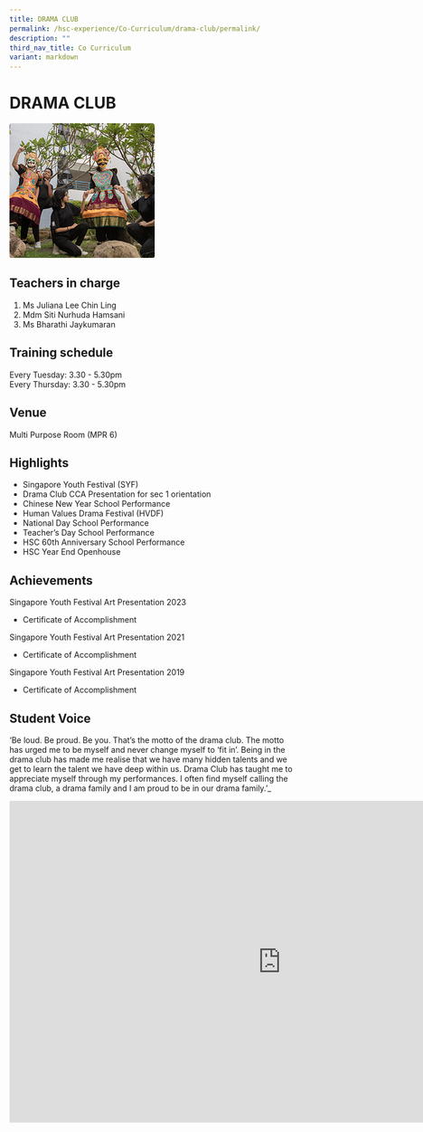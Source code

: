 ```yaml
---
title: DRAMA CLUB
permalink: /hsc-experience/Co-Curriculum/drama-club/permalink/
description: ""
third_nav_title: Co Curriculum
variant: markdown
---
```

DRAMA CLUB
==========

![](/images/CCA/Drama.png)

Teachers in charge
------------------

1.  Ms Juliana Lee Chin Ling 
2.  Mdm Siti Nurhuda Hamsani
3.  Ms Bharathi Jaykumaran

Training schedule
-----------------
Every Tuesday: 3.30 - 5.30pm  
Every Thursday: 3.30 - 5.30pm

Venue
-----
Multi Purpose Room (MPR 6)

Highlights
----------

*   Singapore Youth Festival (SYF)
*   Drama Club CCA Presentation for sec 1 orientation
*   Chinese New Year School Performance
*   Human Values Drama Festival (HVDF)
*   National Day School Performance
*   Teacher’s Day School Performance
*   HSC 60th Anniversary School Performance
*   HSC Year End Openhouse

Achievements
------------

Singapore Youth Festival Art Presentation 2023
*   Certificate of Accomplishment 

Singapore Youth Festival Art Presentation 2021
*   Certificate of Accomplishment 

Singapore Youth Festival Art Presentation 2019
*   Certificate of Accomplishment 

Student Voice
-------------
‘Be loud. Be proud. Be you. That’s the motto of the drama club. The motto has urged me to be myself and never change myself to ‘fit in’. Being in the drama club has made me realise that we have many hidden talents and we get to learn the talent we have deep within us. Drama Club has taught me to appreciate myself through my performances. I often find myself calling the drama club, a drama family and I am proud to be in our drama family.’_

<iframe allowfullscreen="true" height="569" width="960" frameborder="0" src="https://docs.google.com/presentation/d/e/2PACX-1vSYw5ZUr1Z8JMQM_kHy-lKZHVvk6GmOA2ysuH9_QuI5284QGuFolaOosBkjc7beoa9TNAr7wBxrBuZ7/embed?start=false&amp;loop=false&amp;delayms=3000"></iframe>